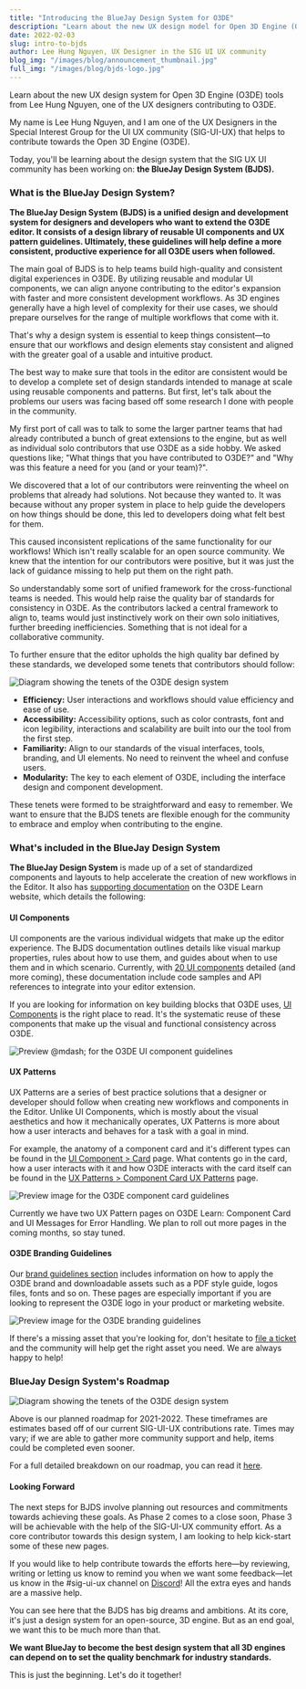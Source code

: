 ```yaml
---
title: "Introducing the BlueJay Design System for O3DE"
description: "Learn about the new UX design model for Open 3D Engine (O3DE) from Lee Hung Nguyen, one of the UX designers contributing to O3DE."
date: 2022-02-03
slug: intro-to-bjds
author: Lee Hung Nguyen, UX Designer in the SIG UI UX community
blog_img: "/images/blog/announcement_thumbnail.jpg"
full_img: "/images/blog/bjds-logo.jpg"
---
```


Learn about the new UX design system for Open 3D Engine (O3DE) tools from Lee Hung Nguyen, one of the UX designers contributing to O3DE.

My name is Lee Hung Nguyen, and I am one of the UX Designers in the Special Interest Group for the UI UX community (SIG-UI-UX) that helps to contribute towards the Open 3D Engine (O3DE).

Today, you'll be learning about the design system that the SIG UX UI community has been working on: **the BlueJay Design System (BJDS).**

### What is the BlueJay Design System?

**The BlueJay Design System (BJDS) is a unified design and development system for designers and developers who want to extend the O3DE editor. It consists of a design library of reusable UI components and UX pattern guidelines. Ultimately, these guidelines will help define a more consistent, productive experience for all O3DE users when followed.**

The main goal of BJDS is to help teams build high-quality and consistent digital experiences in O3DE. By utilizing reusable and modular UI components, we can align anyone contributing to the editor's expansion with faster and more consistent development workflows. As 3D engines generally have a high level of complexity for their use cases, we should prepare ourselves for the range of multiple workflows that come with it.

That's why a design system is essential to keep things consistent—to ensure that our workflows and design elements stay consistent and aligned with the greater goal of a usable and intuitive product.

The best way to make sure that tools in the editor are consistent would be to develop a complete set of design standards intended to manage at scale using reusable components and patterns. But first, let's talk about the problems our users was facing based off some research I done with people in the community.

My first port of call was to talk to some the larger partner teams that had already contributed a bunch of great extensions to the engine, but as well as individual solo contributors that use O3DE as a side hobby. We asked questions like; "What things that you have contributed to O3DE?" and "Why was this feature a need for you (and or your team)?".

We discovered that a lot of our contributors were reinventing the wheel on problems that already had solutions. Not because they wanted to. It was because without any proper system in place to help guide the developers on how things should be done, this led to developers doing what felt best for them.

This caused inconsistent replications of the same functionality for our workflows! Which isn't really scalable for an open source community. We knew that the intention for our contributors were positive, but it was just the lack of guidance missing to help put them on the right path. 

So understandably some sort of unified framework for the cross-functional teams is needed. This would help raise the quality bar of standards for consistency in O3DE. As the contributors lacked a central framework to align to, teams would just instinctively work on their own solo initiatives, further breeding inefficiencies. Something that is not ideal for a collaborative community.

To further ensure that the editor upholds the high quality bar defined by these standards, we developed some tenets that contributors should follow:

![Diagram showing the tenets of the O3DE design system](/images/blog/intro-to-bjds/tenets-diagram.jpg)

* **Efficiency:** User interactions and workflows should value efficiency and ease of use.
* **Accessibility:** Accessibility options, such as color contrasts, font and icon legibility, interactions and scalability are built into our the tool from the first step.
* **Familiarity:** Align to our standards of the visual interfaces, tools, branding, and UI elements. No need to reinvent the wheel and confuse users.
* **Modularity:** The key to each element of O3DE, including the interface design and component development.

These tenets were formed to be straightforward and easy to remember. We want to ensure that the BJDS tenets are flexible enough for the community to embrace and employ when contributing to the engine.

### What's included in the BlueJay Design System

**The BlueJay Design System** is made up of a set of standardized components and layouts to help accelerate the creation of new workflows in the Editor. It also has [supporting documentation](https://o3de.org/docs/tools-ui/) on the O3DE Learn website, which details the following:

#### UI Components

UI components are the various individual widgets that make up the editor experience. The BJDS documentation outlines details like visual markup properties, rules about how to use them, and guides about when to use them and in which scenario. Currently, with [20 UI components](https://o3de.org/docs/tools-ui/component-library/) detailed (and more coming), these documentation include code samples and API references to integrate into your editor extension.

If you are looking for information on key building blocks that O3DE uses, [UI Components](https://o3de.org/docs/tools-ui/component-library/) is the right place to read. It's the systematic reuse of these components that make up the visual and functional consistency across O3DE.

![Preview @mdash; for the O3DE UI component guidelines](/images/blog/intro-to-bjds/ui-components-preview.jpg)

#### UX Patterns

UX Patterns are a series of best practice solutions that a designer or developer should follow when creating new workflows and components in the Editor. Unlike UI Components, which is mostly about the visual aesthetics and how it mechanically operates, UX Patterns is more about how a user interacts and behaves for a task with a goal in mind.

For example, the anatomy of a component card and it's different types can be found in the [UI Component > Card](https://o3de.org/docs/tools-ui/component-library/uidev-card-widget/) page. What contents go in the card, how a user interacts with it and how O3DE interacts with the card itself can be found in the [UX Patterns > Component Card UX Patterns](https://o3de.org/docs/tools-ui/ux-patterns/component-card/) page.

![Preview image for the O3DE component card guidelines](/images/blog/intro-to-bjds/componentcard-ux-preview.jpg)

Currently we have two UX Pattern pages on O3DE Learn: Component Card and UI Messages for Error Handling. We plan to roll out more pages in the coming months, so stay tuned.

#### O3DE Branding Guidelines

Our [brand guidelines section](https://o3de.org/docs/tools-ui/branding-guidelines/) includes information on how to apply the O3DE brand and downloadable assets such as a PDF style guide, logos files, fonts and so on. These pages are especially important if you are looking to represent the O3DE logo in your product or marketing website.

![Preview image for the O3DE branding guidelines](/images/blog/intro-to-bjds/branding-guidelines-preview.jpg)

If there's a missing asset that you're looking for, don't hesitate to [file a ticket](https://github.com/o3de/sig-ui-ux/issues/new/choose) and the community will help get the right asset you need. We are always happy to help!

### BlueJay Design System's Roadmap

![Diagram showing the tenets of the O3DE design system](/images/blog/intro-to-bjds/roadmap2.jpg)

Above is our planned roadmap for 2021-2022. These timeframes are estimates based off of our current SIG-UI-UX contributions rate. Times may vary; if we are able to gather more community support and help, items could be completed even sooner.

For a full detailed breakdown on our roadmap, you can read it [here](https://github.com/o3de/o3de.org/projects/8).

#### Looking Forward

The next steps for BJDS involve planning out resources and commitments towards achieving these goals. As Phase 2 comes to a close soon, Phase 3 will be achievable with the help of the SIG-UI-UX community effort. As a core contributor towards this design system, I am looking to help kick-start some of these new pages.

If you would like to help contribute towards the efforts here—by reviewing, writing or letting us know to remind you when we want some feedback—let us know in the #sig-ui-ux channel on [Discord](https://discord.com/invite/o3de)! All the extra eyes and hands are a massive help.

You can see here that the BJDS has big dreams and ambitions. At its core, it's just a design system for an open-source, 3D engine. But as an end goal, we want this to be much more than that.

**We want BlueJay to become the best design system that all 3D engines can depend on to set the quality benchmark for industry standards.**

This is just the beginning. Let's do it together!

